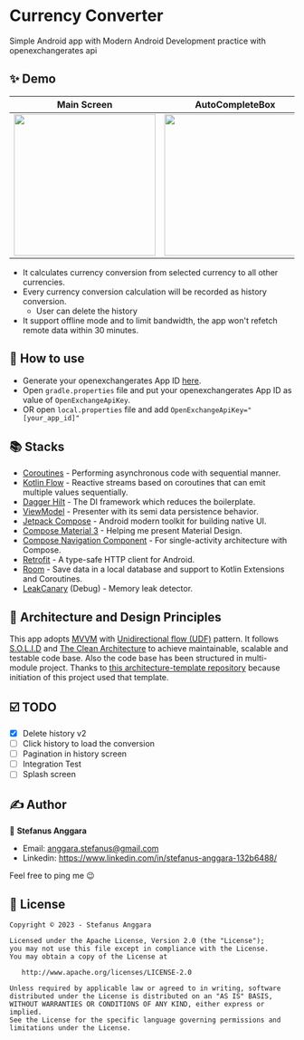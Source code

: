 # Currency Converter

Simple Android app with Modern Android Development practice with openexchangerates api

## ✨ Demo

Main Screen | AutoCompleteBox | History Screen
--- | --- | ---
<img src="https://github.com/stef-ang/CurrencyConverter/assets/6779288/ff7ff113-f173-47bf-960f-071588623846" width="250" /> | <img src="https://github.com/stef-ang/CurrencyConverter/assets/6779288/28a23f88-7371-470a-8207-4dc98ebb86fe" width="250" /> | <img src="https://github.com/user-attachments/assets/2f90c639-3259-4097-80dd-7c3211f12826" width="250" />

- It calculates currency conversion from selected currency to all other currencies.
- Every currency conversion calculation will be recorded as history conversion.
  - User can delete the history
- It support offline mode and to limit bandwidth, the app won't refetch remote data within 30 minutes.

## 🦾 How to use

- Generate your openexchangerates App ID [here](https://openexchangerates.org/account/app-ids).
- Open `gradle.properties` file and put your openexchangerates App ID as value of `OpenExchangeApiKey`.
- OR open `local.properties` file and add `OpenExchangeApiKey="[your_app_id]"`

## 📚 Stacks

- [Coroutines](https://developer.android.com/kotlin/coroutines) - Performing asynchronous code with sequential manner.
- [Kotlin Flow](https://developer.android.com/kotlin/flow) - Reactive streams based on coroutines that can emit multiple values sequentially.
- [Dagger Hilt](https://developer.android.com/training/dependency-injection/hilt-android) - The DI framework which reduces the boilerplate.
- [ViewModel](https://developer.android.com/topic/libraries/architecture/viewmodel) - Presenter with its semi data persistence behavior.
- [Jetpack Compose](https://developer.android.com/jetpack/compose) - Android modern toolkit for building native UI.
- [Compose Material 3](https://developer.android.com/jetpack/compose/designsystems/material3) - Helping me present Material Design.
- [Compose Navigation Component](https://developer.android.com/jetpack/compose/navigation) - For single-activity architecture with Compose.
- [Retrofit](https://square.github.io/retrofit/) - A type-safe HTTP client for Android.
- [Room](https://developer.android.com/training/data-storage/room) - Save data in a local database and support to Kotlin Extensions and Coroutines.
- [LeakCanary](https://square.github.io/leakcanary) (Debug) - Memory leak detector.

## 📐 Architecture and Design Principles

This app adopts [MVVM](https://en.wikipedia.org/wiki/Model%E2%80%93view%E2%80%93viewmodel) with [Unidirectional flow (UDF)](https://en.wikipedia.org/wiki/Unidirectional_Data_Flow_(computer_science)) pattern. It follows [S.O.L.I.D](https://en.wikipedia.org/wiki/SOLID) and [The Clean Architecture](https://blog.cleancoder.com/uncle-bob/2012/08/13/the-clean-architecture.html) to achieve maintainable, scalable and testable code base. Also the code base has been structured in multi-module project.
Thanks to [this architecture-template repository](https://github.com/android/architecture-templates) because initiation of this project used that template.

## ☑️ TODO

- [x] Delete history v2
- [ ] Click history to load the conversion
- [ ] Pagination in history screen
- [ ] Integration Test
- [ ] Splash screen

## ✍️ Author

👤 **Stefanus Anggara**

* Email: anggara.stefanus@gmail.com
* Linkedin: https://www.linkedin.com/in/stefanus-anggara-132b6488/

Feel free to ping me 😉

## 📝 License

```
Copyright © 2023 - Stefanus Anggara

Licensed under the Apache License, Version 2.0 (the "License");
you may not use this file except in compliance with the License.
You may obtain a copy of the License at

   http://www.apache.org/licenses/LICENSE-2.0

Unless required by applicable law or agreed to in writing, software
distributed under the License is distributed on an "AS IS" BASIS,
WITHOUT WARRANTIES OR CONDITIONS OF ANY KIND, either express or implied.
See the License for the specific language governing permissions and
limitations under the License.
```
